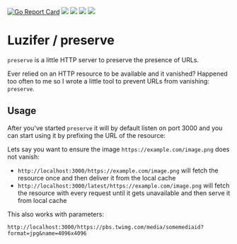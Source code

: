 [![Go Report Card](https://goreportcard.com/badge/github.com/Luzifer/preserve)](https://goreportcard.com/report/github.com/Luzifer/preserve)
![](https://badges.fyi/github/license/Luzifer/preserve)
![](https://badges.fyi/github/downloads/Luzifer/preserve)
![](https://badges.fyi/github/latest-release/Luzifer/preserve)
![](https://knut.in/project-status/preserve)

# Luzifer / preserve

`preserve` is a little HTTP server to preserve the presence of URLs.

Ever relied on an HTTP resource to be available and it vanished? Happened too often to me so I wrote a little tool to prevent URLs from vanishing: `preserve`.

## Usage

After you've started `preserve` it will by default listen on port 3000 and you can start using it by prefixing the URL of the resource:

Lets say you want to ensure the image `https://example.com/image.png` does not vanish:

- `http://localhost:3000/https://example.com/image.png` will fetch the resource once and then deliver it from the local cache
- `http://localhost:3000/latest/https://example.com/image.png` will fetch the resource with every request until it gets unavailable and then serve it from local cache

This also works with parameters:

`http://localhost:3000/https://pbs.twimg.com/media/somemediaid?format=jpg&name=4096x4096`

